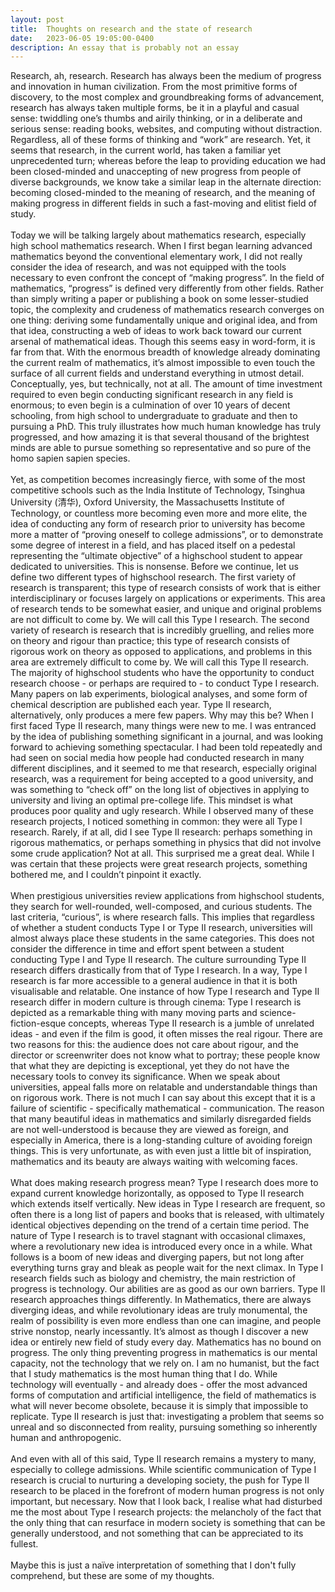 ```yaml
---
layout: post
title:  Thoughts on research and the state of research
date:   2023-06-05 19:05:00-0400
description: An essay that is probably not an essay
---
```


Research, ah, research. Research has always been the medium of progress and innovation in human civilization. From the most primitive forms of discovery, to the most complex and groundbreaking forms of advancement, research has always taken multiple forms, be it in a playful and casual sense: twiddling one’s thumbs and airily thinking, or in a deliberate and serious sense: reading books, websites, and computing without distraction. Regardless, all of these forms of thinking and “work” are research. Yet, it seems that research, in the current world, has taken a familiar yet unprecedented turn; whereas before the leap to providing education we had been closed-minded and unaccepting of new progress from people of diverse backgrounds, we know take a similar leap in the alternate direction: becoming closed-minded to the meaning of research, and the meaning of making progress in different fields in such a fast-moving and elitist field of study. 
<br>
<br>
Today we will be talking largely about mathematics research, especially high school mathematics research. When I first began learning advanced mathematics beyond the conventional elementary work, I did not really consider the idea of research, and was not equipped with the tools necessary to even confront the concept of “making progress”. In the field of mathematics, “progress” is defined very differently from other fields. Rather than simply writing a paper or publishing a book on some lesser-studied topic, the complexity and crudeness of mathematics research converges on one thing: deriving some fundamentally unique and original idea, and from that idea, constructing a web of ideas to work back toward our current arsenal of mathematical ideas. Though this seems easy in word-form, it is far from that. With the enormous breadth of knowledge already dominating the current realm of mathematics, it’s almost impossible to even touch the surface of all current fields and understand everything in utmost detail. Conceptually, yes, but technically, not at all. The amount of time investment required to even begin conducting significant research in any field is enormous; to even begin is a culmination of over 10 years of decent schooling, from high school to undergraduate to graduate and then to pursuing a PhD. This truly illustrates how much human knowledge has truly progressed, and how amazing it is that several thousand of the brightest minds are able to pursue something so representative and so pure of the homo sapien sapien species. 
<br>
<br>
Yet, as competition becomes increasingly fierce, with some of the most competitive schools such as the India Institute of Technology, Tsinghua University (清华), Oxford University, the Massachusetts Institute of Technology, or countless more becoming even more and more elite, the idea of conducting any form of research prior to university has become more a matter of “proving oneself to college admissions”, or to demonstrate some degree of interest in a field, and has placed itself on a pedestal representing the “ultimate objective” of a highschool student to appear dedicated to universities. This is nonsense. Before we continue, let us define two different types of highschool research. The first variety of research is transparent; this type of research consists of work that is either interdisciplinary or focuses largely on applications or experiments. This area of research tends to be somewhat easier, and unique and original problems are not difficult to come by. We will call this Type I research. The second variety of research is research that is incredibly gruelling, and relies more on theory and rigour than practice; this type of research consists of rigorous work on theory as opposed to applications, and problems in this area are extremely difficult to come by. We will call this Type II research. The majority of highschool students who have the opportunity to conduct research choose - or perhaps are required to - to conduct Type I research. Many papers on lab experiments, biological analyses, and some form of chemical description are published each year. Type II research, alternatively, only produces a mere few papers. Why may this be? When I first faced Type II research, many things were new to me. I was entranced by the idea of publishing something significant in a journal, and was looking forward to achieving something spectacular. I had been told repeatedly and had seen on social media how people had conducted research in many different disciplines, and it seemed to me that research, especially original research, was a requirement for being accepted to a good university, and was something to “check off” on the long list of objectives in applying to university and living an optimal pre-college life. This mindset is what produces poor quality and ugly research. While I observed many of these research projects, I noticed something in common: they were all Type I research. Rarely, if at all, did I see Type II research: perhaps something in rigorous mathematics, or perhaps something in physics that did not involve some crude application? Not at all. This surprised me a great deal. While I was certain that these projects were great research projects, something bothered me, and I couldn’t pinpoint it exactly.
<br>
<br>
When prestigious universities review applications from highschool students, they search for well-rounded, well-composed, and curious students. The last criteria, “curious”, is where research falls. This implies that regardless of whether a student conducts Type I or Type II research, universities will almost always place these students in the same categories. This does not consider the difference in time and effort spent between a student conducting Type I and Type II research. The culture surrounding Type II research differs drastically from that of Type I research. In a way, Type I research is far more accessible to a general audience in that it is both visualisable and relatable. One instance of how Type I research and Type II research differ in modern culture is through cinema: Type I research is depicted as a remarkable thing with many moving parts and science-fiction-esque concepts, whereas Type II research is a jumble of unrelated ideas - and even if the film is good, it often misses the real rigour. There are two reasons for this: the audience does not care about rigour, and the director or screenwriter does not know what to portray; these people know that what they are depicting is exceptional, yet they do not have the necessary tools to convey its significance. When we speak about universities, appeal falls more on relatable and understandable things than on rigorous work. There is not much I can say about this except that it is a failure of scientific - specifically mathematical - communication. The reason that many beautiful ideas in mathematics and similarly disregarded fields are not well-understood is because they are viewed as foreign, and especially in America, there is a long-standing culture of avoiding foreign things. This is very unfortunate, as with even just a little bit of inspiration, mathematics and its beauty are always waiting with welcoming faces. 
<br>
<br>
What does making research progress mean? Type I research does more to expand current knowledge horizontally, as opposed to Type II research which extends itself vertically. New ideas in Type I research are frequent, so often there is a long list of papers and books that is released, with ultimately identical objectives depending on the trend of a certain time period. The nature of Type I research is to travel stagnant with occasional climaxes, where a revolutionary new idea is introduced every once in a while. What follows is a boom of new ideas and diverging papers, but not long after everything turns gray and bleak as people wait for the next climax. In Type I research fields such as biology and chemistry, the main restriction of progress is technology. Our abilities are as good as our own barriers. Type II research approaches things differently. In Mathematics, there are always diverging ideas, and while revolutionary ideas are truly monumental, the realm of possibility is even more endless than one can imagine, and people strive nonstop, nearly incessantly. It’s almost as though I discover a new idea or entirely new field of study every day. Mathematics has no bound on progress. The only thing preventing progress in mathematics is our mental capacity, not the technology that we rely on. I am no humanist, but the fact that I study mathematics is the most human thing that I do. While technology will eventually - and already does - offer the most advanced forms of computation and artificial intelligence, the field of mathematics is what will never become obsolete, because it is simply that impossible to replicate. Type II research is just that: investigating a problem that seems so unreal and so disconnected from reality, pursuing something so inherently human and anthropogenic. 
<br>
<br>
And even with all of this said, Type II research remains a mystery to many, especially to college admissions. While scientific communication of Type I research is crucial to nurturing a developing society, the push for Type II research to be placed in the forefront of modern human progress is not only important, but necessary. Now that I look back, I realise what had disturbed me the most about Type I research projects: the melancholy of the fact that the only thing that can resurface in modern society is something that can be generally understood, and not something that can be appreciated to its fullest.
<br>
<br>
Maybe this is just a naïve interpretation of something that I don't fully comprehend, but these are some of my thoughts. 

